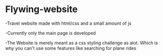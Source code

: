 # Flywing-website

-Travel website made with html/css and a small amount of js

-Currently only the main page is developed

-The Website is merely meant as a css styling challenge as alot. Which is why you can't use some features like searching for plane rides
